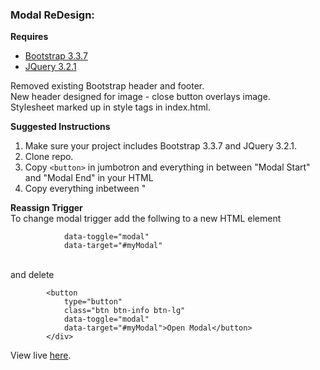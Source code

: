 ### Modal ReDesign:
<strong>Requires</strong><br>
* [Bootstrap 3.3.7](https://getbootstrap.com/docs/3.3/components/) 
* [JQuery 3.2.1](https://developers.google.com/speed/libraries/#jquery)

Removed existing Bootstrap header and footer.<br>
New header designed for image - close button overlays image.<br>
Stylesheet marked up in style tags in index.html.<br>

<strong> Suggested Instructions </strong><br>
1. Make sure your project includes Bootstrap 3.3.7 and JQuery 3.2.1.
2. Clone repo.
3. Copy `<button>` in jumbotron and everything in between "Modal Start" and "Modal End" in your HTML 
4. Copy everything inbetween "

<strong> Reassign Trigger </strong> <br> 
To change modal trigger add the follwing to a new HTML element

`````
		  	data-toggle="modal" 
		  	data-target="#myModal"
`````
<br> and delete <br>
 
`````
		<button 
		  	type="button" 
		  	class="btn btn-info btn-lg" 
		  	data-toggle="modal" 
		  	data-target="#myModal">Open Modal</button>
		</div>
`````




View live [here](https://unit57.github.io/modal-redesign/).